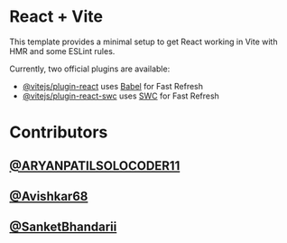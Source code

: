 # React + Vite

This template provides a minimal setup to get React working in Vite with HMR and some ESLint rules.

Currently, two official plugins are available:

- [@vitejs/plugin-react](https://github.com/vitejs/vite-plugin-react/blob/main/packages/plugin-react/README.md) uses [Babel](https://babeljs.io/) for Fast Refresh
- [@vitejs/plugin-react-swc](https://github.com/vitejs/vite-plugin-react-swc) uses [SWC](https://swc.rs/) for Fast Refresh

<h1>Contributors</h1>

<h2><a href="https://github.com/ARYANPATILSOLOCODER11">@ARYANPATILSOLOCODER11</a></h2>
<h2><a href="https://github.com/Avishkar68">@Avishkar68</a></h2>
<h2><a href="https://github.com/SanketBhandarii">@SanketBhandarii</a></h2>


